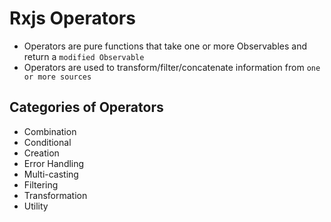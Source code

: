 # Rxjs Operators

- Operators are pure functions that take one or more Observables and return a `modified Observable`
- Operators are used to transform/filter/concatenate information from `one or more sources`

## Categories of Operators

- Combination
- Conditional
- Creation
- Error Handling
- Multi-casting
- Filtering
- Transformation
- Utility
